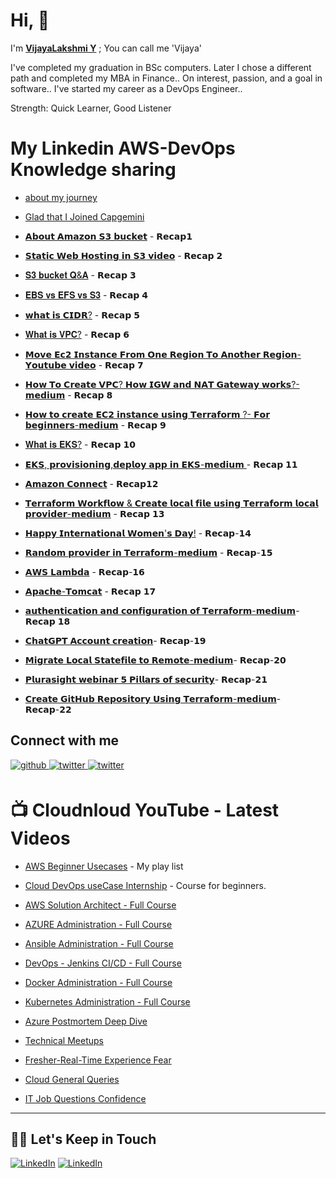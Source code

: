 
# Hi, 👋
I'm **[VijayaLakshmi Y](https://www.linkedin.com/in/iamvijaya/)** ;  You can call me 'Vijaya'

I've completed my graduation in BSc computers.
Later I chose a different path and completed my MBA in Finance..
On interest, passion, and a goal in software.. I've started my career as a DevOps Engineer..

Strength: Quick Learner, Good Listener


# My Linkedin AWS-DevOps Knowledge sharing
  
  
  
- [about my journey](https://www.linkedin.com/posts/iamvijaya_family-friends-activity-7014906734880190464-XTPS?)


- [Glad that I Joined Capgemini](https://www.linkedin.com/posts/iamvijaya_opportunity-capgemini-cloudnloud-activity-7013122226036097024-WM6x) 
  
 - [𝗔𝗯𝗼𝘂𝘁 𝗔𝗺𝗮𝘇𝗼𝗻 𝗦𝟯 𝗯𝘂𝗰𝗸𝗲𝘁](https://www.linkedin.com/posts/iamvijaya_awsservicesrecap-amazon-storage-activity-7016740866325192704-HJWa?) - 𝗥𝗲𝗰𝗮𝗽𝟭
 
- [𝗦𝘁𝗮𝘁𝗶𝗰 𝗪𝗲𝗯 𝗛𝗼𝘀𝘁𝗶𝗻𝗴 𝗶𝗻 𝗦𝟯 𝘃𝗶𝗱𝗲𝗼](https://www.linkedin.com/posts/iamvijaya_awsservicesrecap2-staticwebsite-html-activity-7018214850975723520-dQPh?) - 𝗥𝗲𝗰𝗮𝗽 𝟮 
  
- [𝐒𝟑 𝐛𝐮𝐜𝐤𝐞𝐭 𝐐&𝐀](https://www.linkedin.com/posts/iamvijaya_awsservices-activity-7018902752567193600-S5iD?) - 𝗥𝗲𝗰𝗮𝗽 𝟯 

- [𝐄𝐁𝐒 𝐯𝐬 𝐄𝐅𝐒 𝐯𝐬 𝐒𝟑](https://www.linkedin.com/posts/iamvijaya_awsservicesrecap4-efs-harddrives-activity-7020590945498796032-_6za?) - 𝗥𝗲𝗰𝗮𝗽 𝟰

- [𝘄𝗵𝗮𝘁 𝗶𝘀 𝗖𝗜𝗗𝗥?](https://www.linkedin.com/posts/iamvijaya_awsservicesrecap5-networking-allocating-activity-7022014297593589761-5-kB?) - 𝗥𝗲𝗰𝗮𝗽 𝟱

- [𝐖𝐡𝐚𝐭 𝐢𝐬 𝐕𝐏𝐂?](https://www.linkedin.com/posts/iamvijaya_awsservicesrecap6-ipadresses-customizable-activity-7024052151039496192-PkCn?) - 𝗥𝗲𝗰𝗮𝗽 𝟲

- [𝗠𝗼𝘃𝗲 𝗘𝗰𝟮 𝗜𝗻𝘀𝘁𝗮𝗻𝗰𝗲 𝗙𝗿𝗼𝗺 𝗢𝗻𝗲  𝗥𝗲𝗴𝗶𝗼𝗻 𝗧𝗼 𝗔𝗻𝗼𝘁𝗵𝗲𝗿 𝗥𝗲𝗴𝗶𝗼𝗻-𝗬𝗼𝘂𝘁𝘂𝗯𝗲 𝘃𝗶𝗱𝗲𝗼](https://www.linkedin.com/posts/iamvijaya_awsservicesrecap7-move-activity-7025493635915792384-pEfp?)  - 𝗥𝗲𝗰𝗮𝗽 𝟳

- [𝗛𝗼𝘄 𝗧𝗼 𝗖𝗿𝗲𝗮𝘁𝗲 𝗩𝗣𝗖? 𝗛𝗼𝘄 𝗜𝗚𝗪 𝗮𝗻𝗱 𝗡𝗔𝗧 𝗚𝗮𝘁𝗲𝘄𝗮𝘆 𝘄𝗼𝗿𝗸𝘀?-𝗺𝗲𝗱𝗶𝘂𝗺](https://www.linkedin.com/posts/iamvijaya_how-to-create-vpc-how-igw-and-nat-works-activity-7028339014428495872-diUB?)  - 𝗥𝗲𝗰𝗮𝗽 𝟴

- [𝗛𝗼𝘄 𝘁𝗼 𝗰𝗿𝗲𝗮𝘁𝗲 𝗘𝗖𝟮 𝗶𝗻𝘀𝘁𝗮𝗻𝗰𝗲 𝘂𝘀𝗶𝗻𝗴 𝗧𝗲𝗿𝗿𝗮𝗳𝗼𝗿𝗺 ?- 𝗙𝗼𝗿 𝗯𝗲𝗴𝗶𝗻𝗻𝗲𝗿𝘀-𝗺𝗲𝗱𝗶𝘂𝗺](https://www.linkedin.com/posts/iamvijaya_how-to-create-ec2-instance-using-terraform-activity-7030442626982047744-SW0P?)  - 𝗥𝗲𝗰𝗮𝗽 𝟵

- [𝐖𝐡𝐚𝐭 𝐢𝐬 𝐄𝐊𝐒?](https://www.linkedin.com/posts/iamvijaya_awsdevopsrecap10-cloudnloud-amazonwebservices-activity-7031635418685087744-Ijpq?) - 𝗥𝗲𝗰𝗮𝗽 𝟭𝟬

- [𝗘𝗞𝗦, 𝗽𝗿𝗼𝘃𝗶𝘀𝗶𝗼𝗻𝗶𝗻𝗴,𝗱𝗲𝗽𝗹𝗼𝘆 𝗮𝗽𝗽 𝗶𝗻 𝗘𝗞𝗦-𝗺𝗲𝗱𝗶𝘂𝗺 ](https://www.linkedin.com/posts/iamvijaya_what-is-eks-how-to-provisionand-run-application-activity-7032001648533151744-H3FO?)  - 𝗥𝗲𝗰𝗮𝗽 𝟭𝟭

- [𝗔𝗺𝗮𝘇𝗼𝗻 𝗖𝗼𝗻𝗻𝗲𝗰𝘁](https://www.linkedin.com/posts/iamvijaya_awsservicesrecap12-awsconnect-cloudnloud-activity-7035063481510883328-eYFK?) - 𝗥𝗲𝗰𝗮𝗽𝟭𝟮

- [𝗧𝗲𝗿𝗿𝗮𝗳𝗼𝗿𝗺 𝗪𝗼𝗿𝗸𝗳𝗹𝗼𝘄 & 𝗖𝗿𝗲𝗮𝘁𝗲 𝗹𝗼𝗰𝗮𝗹 𝗳𝗶𝗹𝗲 𝘂𝘀𝗶𝗻𝗴 𝗧𝗲𝗿𝗿𝗮𝗳𝗼𝗿𝗺 𝗹𝗼𝗰𝗮𝗹 𝗽𝗿𝗼𝘃𝗶𝗱𝗲𝗿-𝗺𝗲𝗱𝗶𝘂𝗺](https://www.linkedin.com/posts/iamvijaya_terraform-workflow-local-provider-in-terraform-activity-7036116527342858240-9pIR?) - 𝗥𝗲𝗰𝗮𝗽 𝟭𝟯

- [𝗛𝗮𝗽𝗽𝘆 𝗜𝗻𝘁𝗲𝗿𝗻𝗮𝘁𝗶𝗼𝗻𝗮𝗹 𝗪𝗼𝗺𝗲𝗻'𝘀 𝗗𝗮𝘆!](https://www.linkedin.com/posts/iamvijaya_%3F-%3F%3F%3F%3F-%3F%3F%3F%3F%3F%3F-%3F%3F%3F%3F-%3F%3F%3F%3F%3F%3F%3F%3F%3F%3F-activity-7039281546922512384-pmlU?)  - 𝗥𝗲𝗰𝗮𝗽-𝟭𝟰

- [𝗥𝗮𝗻𝗱𝗼𝗺 𝗽𝗿𝗼𝘃𝗶𝗱𝗲𝗿 𝗶𝗻 𝗧𝗲𝗿𝗿𝗮𝗳𝗼𝗿𝗺-𝗺𝗲𝗱𝗶𝘂𝗺](https://www.linkedin.com/posts/iamvijaya_random-provider-in-terraform-activity-7040922344499924992-5UI7?) - 𝗥𝗲𝗰𝗮𝗽-𝟭𝟱

- [𝗔𝗪𝗦 𝗟𝗮𝗺𝗯𝗱𝗮](https://www.linkedin.com/posts/iamvijaya_awsdevopsrecap16-awslambda-cloudnloud-activity-7044524295649165313-GetV?) - 𝗥𝗲𝗰𝗮𝗽-𝟭𝟲

- [𝗔𝗽𝗮𝗰𝗵𝗲-𝗧𝗼𝗺𝗰𝗮𝘁](https://www.linkedin.com/posts/iamvijaya_apache-tomcat-activity-7045324309988315136-Mi6b?utm_source=share&utm_medium=member_desktop) - 𝗥𝗲𝗰𝗮𝗽 𝟭𝟳

- [𝗮𝘂𝘁𝗵𝗲𝗻𝘁𝗶𝗰𝗮𝘁𝗶𝗼𝗻 𝗮𝗻𝗱 𝗰𝗼𝗻𝗳𝗶𝗴𝘂𝗿𝗮𝘁𝗶𝗼𝗻 𝗼𝗳 𝗧𝗲𝗿𝗿𝗮𝗳𝗼𝗿𝗺-𝗺𝗲𝗱𝗶𝘂𝗺](https://www.linkedin.com/posts/iamvijaya_authentication-and-configuration-activity-7048243745774833664-cBNS?)- 𝗥𝗲𝗰𝗮𝗽 𝟭𝟴

- [𝗖𝗵𝗮𝘁𝗚𝗣𝗧 𝗔𝗰𝗰𝗼𝘂𝗻𝘁 𝗰𝗿𝗲𝗮𝘁𝗶𝗼𝗻](https://www.linkedin.com/posts/iamvijaya_awsdevopsrecap19-chatgpt-aws-activity-7050714486906753024-Yqmu?)- 𝗥𝗲𝗰𝗮𝗽-𝟭𝟵

- [𝗠𝗶𝗴𝗿𝗮𝘁𝗲 𝗟𝗼𝗰𝗮𝗹 𝗦𝘁𝗮𝘁𝗲𝗳𝗶𝗹𝗲 𝘁𝗼 𝗥𝗲𝗺𝗼𝘁𝗲-𝗺𝗲𝗱𝗶𝘂𝗺](https://www.linkedin.com/posts/iamvijaya_migrate-local-state-file-to-remote-activity-7053321127690964992--20H?)- 𝗥𝗲𝗰𝗮𝗽-𝟮𝟬

- [𝗣𝗹𝘂𝗿𝗮𝘀𝗶𝗴𝗵𝘁 𝘄𝗲𝗯𝗶𝗻𝗮𝗿 𝟱 𝗣𝗶𝗹𝗹𝗮𝗿𝘀 𝗼𝗳 𝘀𝗲𝗰𝘂𝗿𝗶𝘁𝘆](https://www.linkedin.com/posts/iamvijaya_awsdevopsrecap21-plurasight-cloudsecurity-activity-7057339857353785344-aRWY?)- 𝗥𝗲𝗰𝗮𝗽-𝟮𝟭

- [𝗖𝗿𝗲𝗮𝘁𝗲 𝗚𝗶𝘁𝗛𝘂𝗯 𝗥𝗲𝗽𝗼𝘀𝗶𝘁𝗼𝗿𝘆 𝗨𝘀𝗶𝗻𝗴 𝗧𝗲𝗿𝗿𝗮𝗳𝗼𝗿𝗺-𝗺𝗲𝗱𝗶𝘂𝗺](https://www.linkedin.com/posts/iamvijaya_medium-activity-7063460437417230336-cRQM?)-𝗥𝗲𝗰𝗮𝗽-𝟮𝟮




## Connect with me  
<a href="https://github.com/vijayalakshmiy-YVL" target="_blank">
<img src=https://img.shields.io/badge/github-%2324292e.svg?&style=for-the-badge&logo=github&logoColor=white alt=github style="margin-bottom: 5px;" />
</a>
<a href="https://twitter.com/vijaya99yvl" target="_blank">
<img src=https://img.shields.io/badge/twitter-%2300acee.svg?&style=for-the-badge&logo=twitter&logoColor=white alt=twitter style="margin-bottom: 5px;" />
</a>
<a href="https://www.linkedin.com/in/iamvijaya" target="_blank">
<img src=https://img.shields.io/badge/Linkedin-%2300acee.svg?&style=for-the-badge&logo=twitter&logoColor=white alt=twitter style="margin-bottom: 5px;" />
</a










--- 
# :tv: Cloudnloud YouTube - Latest Videos
  
- [AWS Beginner Usecases](https://youtube.com/playlist?list=PLh_VNk4-EHTNPKHXDGplFpqOujwI1EKst) - My play list   

- [Cloud DevOps useCase Internship](https://www.youtube.com/playlist?list=PLh_VNk4-EHTMr69lm4Jxbl-9Vz5zc1Apl) - Course for beginners.
- [AWS Solution Architect - Full Course](https://www.youtube.com/watch?v=kdqaP1PWPQI&list=PLh_VNk4-EHTNuNVfq9D8WoA2YQBvgV1Jt)
- [AZURE Administration - Full Course](https://www.youtube.com/watch?v=3WW95LThR0k&list=PLh_VNk4-EHTPgpEEUkj4G7gXqV47yIz7r)
- [Ansible Administration - Full Course](https://www.youtube.com/watch?v=LhKucikHpVs&list=PLh_VNk4-EHTNbb18pkpZy_fnG2Dn0n6QR)
- [DevOps - Jenkins CI/CD - Full Course](https://www.youtube.com/watch?v=rN6f8pyrOI8&list=PLh_VNk4-EHTN732T-CfM-7lG3fNpK__79)
- [Docker Administration - Full Course](https://www.youtube.com/watch?v=ixtJg7EGlWw&list=PLh_VNk4-EHTP5rDgNYAWgg1vvcPG8eoIV)
- [Kubernetes Administration - Full Course](https://www.youtube.com/watch?v=lv6AZCBbQ9Y&list=PLh_VNk4-EHTMhIR-NIgI4tCEHdO9U-A8F)



- [Azure Postmortem Deep Dive](https://www.youtube.com/watch?v=FFYicqW6Qto&list=PLh_VNk4-EHTNDrb2AWVvH0M1XRl0usKRc)
- [Technical Meetups](https://www.youtube.com/watch?v=cfaJY5P4sME&list=PLh_VNk4-EHTM9S6AcnQQfPno1G06HU0hC)
- [Fresher-Real-Time Experience Fear](https://www.youtube.com/watch?v=pLgckrrPY08&list=PLh_VNk4-EHTOWg4VL7_v_Ql7DsNW0DGtn)
- [Cloud General Queries](https://www.youtube.com/watch?v=uIMKuwMP5Uc&list=PLh_VNk4-EHTMj1jcedUnuDNT2Xz-rJ1sy)
- [IT Job Questions Confidence](https://www.youtube.com/playlist?list=PLh_VNk4-EHTOWg4VL7_v_Ql7DsNW0DGtn)


  




---

## 🤝🏻 Let's Keep in Touch

<p align="left">

<a href="https://linkedin.com/in/iamvijaya"><img alt="LinkedIn" src="https://img.shields.io/badge/LinkedIn-VijayaLakshmi-blue?style=flat-square&logo=linkedin"></a>
<a href="https://twitter.com/vijaya99yvl"><img alt="LinkedIn" src="https://img.shields.io/badge/Twitter-Vijaya-blue?style=flat-square&logo=twitter"></a>








